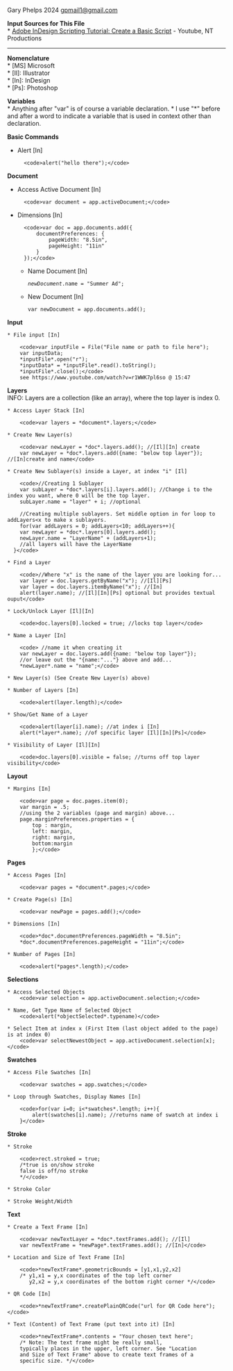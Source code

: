 Gary Phelps 2024 gpmail1@gmail.com

<b>Input Sources for This File</b><br>
    * <a href="https://www.youtube.com/watch?v=r1WWK7pl6so">Adobe InDesign Scripting Tutorial: Create a Basic Script</a> - Youtube, NT Productions 

--------------------------------------------------------------------

<b>Nomenclature</b><br>
    * [MS] Microsoft<br> 
    * [Il]: Illustrator<br>
    * [In]: InDesign<br>
    * [Ps]: Photoshop

<b>Variables</b><br>
    * Anything after "var" is of course a variable declaration.
    * I use "*" before and after a word to indicate a variable that is used in context other than declaration.

<b>Basic Commands</b>

* Alert [In]

        <code>alert("hello there");</code>

<b>Document</b>
 
* Access Active Document [In]
        
        <code>var document = app.activeDocument;</code>

* Dimensions [In]
          
        <code>var doc = app.documents.add({
            documentPreferences: {
                pageWidth: "8.5in",
                pageHeight: "11in"
            }
        });</code>
      
    * Name Document [In]
          
        <code>*newDocument*.name = "Summer Ad";</code>
   
    * New Document [In]
          
        <code>var newDocument = app.documents.add();</code>

<b>Input</b>

    * File input [In]
          
        <code>var inputFile = File("File name or path to file here");
        var inputData;
        *inputFile*.open("r");
        *inputData* = *inputFile*.read().toString();
        *inputFile*.close();</code>
        see https://www.youtube.com/watch?v=r1WWK7pl6so @ 15:47

<b>Layers</b></br>
INFO: Layers are a collection (like an array), where the top layer is index 0.
    
    * Access Layer Stack [In]
          
        <code>var layers = *document*.layers;</code>

    * Create New Layer(s)

        <code>var newLayer = *doc*.layers.add(); //[Il][In] create
        var newLayer = *doc*.layers.add({name: "below top layer"}); //[In]create and name</code>

    * Create New Sublayer(s) inside a Layer, at index "i" [Il]

        <code>//Creating 1 Sublayer
        var subLayer = *doc*.layers[i].layers.add(); //Change i to the index you want, where 0 will be the top layer.
        subLayer.name = "layer" + i; //optional

        //Creating multiple sublayers. Set middle option in for loop to addLayers<x to make x sublayers.
        for(var addLayers = 0; addLayers<10; addLayers++){
        var newLayer = *doc*.layers[0].layers.add();
        newLayer.name = "LayerName" + (addLayers+1);
        //all layers will have the LayerName
      }</code>

    * Find a Layer
          
        <code>//Where "x" is the name of the layer you are looking for...
        var layer = doc.layers.getByName("x"); //[Il][Ps]
        var layer = doc.layers.itemByName("x"); //[In]
        alert(layer.name); //[Il][In][Ps] optional but provides textual ouput</code>

    * Lock/Unlock Layer [Il][In]
          
        <code>doc.layers[0].locked = true; //locks top layer</code>
    
    * Name a Layer [In]
        
        <code> //name it when creating it
        var newLayer = doc.layers.add({name: "below top layer"});
        //or leave out the "{name:"..."} above and add...
        *newLayer*.name = "name";</code>

    * New Layer(s) (See Create New Layer(s) above)

    * Number of Layers [In]
       
        <code>alert(layer.length);</code>
     
    * Show/Get Name of a Layer
        
        <code>alert(layer[i].name); //at index i [In]
        alert(*layer*.name); //of specific layer [Il][In][Ps]</code>
    
    * Visibility of Layer [Il][In]
        
        <code>doc.layers[0].visible = false; //turns off top layer visibility</code>

<b>Layout</b>

    * Margins [In]
           
        <code>var page = doc.pages.item(0);
        var margin = .5;
        //using the 2 variables (page and margin) above...
        page.marginPreferences.properties = { 
            top : margin,
            left: margin,
            right: margin,
            bottom:margin
            };</code>

<b>Pages</b>
    
    * Access Pages [In]
       
        <code>var pages = *document*.pages;</code>

    * Create Page(s) [In]
        
        <code>var newPage = pages.add();</code>

    * Dimensions [In]
       
        <code>*doc*.documentPreferences.pageWidth = "8.5in";
        *doc*.documentPreferences.pageHeight = "11in";</code>

    * Number of Pages [In]
        
        <code>alert(*pages*.length);</code>

<b>Selections</b>

    * Access Selected Objects
        <code>var selection = app.activeDocument.selection;</code>

    * Name, Get Type Name of Selected Object
        <code>alert(*objectSelected*.typename)</code>

    * Select Item at index x (First Item (last object added to the page) is at index 0)
        <code>var selectNewestObject = app.activeDocument.selection[x];</code>

<b>Swatches</b>

    * Access File Swatches [In]
        
        <code>var swatches = app.swatches;</code>

    * Loop through Swatches, Display Names [In]
        
        <code>for(var i=0; i<*swatches*.length; i++){
            alert(swatches[i].name); //returns name of swatch at index i
        }</code>

<b>Stroke</b>
    
    * Stroke
    
        <code>rect.stroked = true; 
        /*true is on/show stroke
        false is off/no stroke
        */</code>
    
    * Stroke Color
    
    * Stroke Weight/Width

<b>Text</b>

    * Create a Text Frame [In]
        
        <code>var newTextLayer = *doc*.textFrames.add(); //[Il]
        var newTextFrame = *newPage*.textFrames.add(); //[In]</code>

    * Location and Size of Text Frame [In]
        
        <code>*newTextFrame*.geometricBounds = [y1,x1,y2,x2]
        /* y1,x1 = y,x coordinates of the top left corner
           y2,x2 = y,x coordinates of the bottom right corner */</code>

    * QR Code [In]
       
        <code>*newTextFrame*.createPlainQRCode("url for QR Code here");</code>

    * Text (Content) of Text Frame (put text into it) [In]
        
        <code>*newTextFrame*.contents = "Your chosen text here";
        /* Note: The text frame might be really small,
        typically places in the upper, left corner. See "Location
        and Size of Text Frame" above to create text frames of a 
        specific size. */</code>
